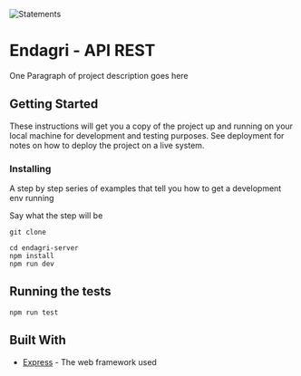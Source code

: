 ![Statements](https://img.shields.io/badge/Coverage-65.01%25-red.svg 'Make me better')

# Endagri - API REST

One Paragraph of project description goes here

## Getting Started

These instructions will get you a copy of the project up and running on your local machine for development and testing purposes. See deployment for notes on how to deploy the project on a live system.

### Installing

A step by step series of examples that tell you how to get a development env running

Say what the step will be

```
git clone
```

```
cd endagri-server
npm install
npm run dev
```

## Running the tests

```
npm run test
```

## Built With

- [Express](http://www.dropwizard.io/1.0.2/docs/) - The web framework used
